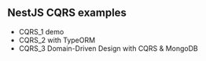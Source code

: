 ## NestJS CQRS examples

- CQRS_1 demo
- CQRS_2 with TypeORM
- CQRS_3 Domain-Driven Design with CQRS & MongoDB
